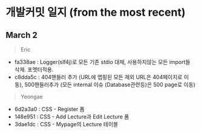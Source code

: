 # 개발커밋 일지 (from the most recent)

## March 2
> Eric

* fa338ae : Logger(slf4j)로 모든 기존 stdio 대체, 사용하지않는 모든 import들 삭제. 포멧터적용.
* c8dda5c : 404핸들러 추가 (URL에 맵핑된 모든 제외 URL은 404페이지로 이동), 500핸들러추가 (모든 internal 이슈 (Database관련등)은 500 page로 이동)
>Yeongae

* 6d2a3a0 : CSS - Register 폼
* 148e951 : CSS - Add Lecture과 Edit Lecture 폼
* 3dae1dc : CSS - Mypage의 Lecture 테이블
